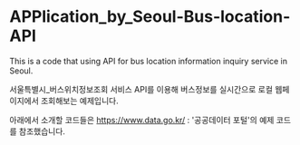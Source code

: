 # APPlication_by_Seoul-Bus-location-API
This is a code that using API for bus location information inquiry service in Seoul.

서울특별시_버스위치정보조회 서비스 API를 이용해 버스정보를 실시간으로 로컬 웹페이지에서 조회해보는 예제입니다.

아래에서 소개할 코드들은 https://www.data.go.kr/ : '공공데이터 포털'의 예제 코드를 참조했습니다.





